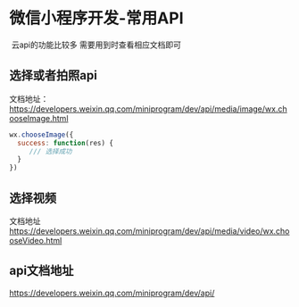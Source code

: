 # 微信小程序开发-常用API

​	云api的功能比较多 需要用到时查看相应文档即可

## 选择或者拍照api 

文档地址： https://developers.weixin.qq.com/miniprogram/dev/api/media/image/wx.chooseImage.html

```javascript
wx.chooseImage({
  success: function(res) {
     /// 选择成功
  }
})
```

## 选择视频

文档地址 https://developers.weixin.qq.com/miniprogram/dev/api/media/video/wx.chooseVideo.html

## api文档地址 

https://developers.weixin.qq.com/miniprogram/dev/api/